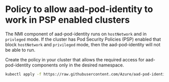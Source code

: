 # Policy to allow aad-pod-identity to work in PSP enabled clusters

The NMI component of aad-pod-identity runs on `hostNetwork` and in `privleged` mode. If the cluster has Pod Security Policies (PSP) enabled that block `hostNetwork` and `privileged` mode, then the aad-pod-identity will not be able to run. 

Create the policy in your cluster that allows the required access for aad-pod-identity components only in the desired namespace.


```bash
kubectl apply -f https://raw.githubusercontent.com/Azure/aad-pod-identity/master/examples/psp-podidentity.yaml
```